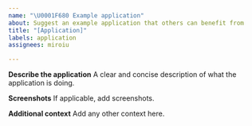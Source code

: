 ```yaml
---
name: "\U0001F680 Example application"
about: Suggest an example application that others can benefit from
title: "[Application]"
labels: application
assignees: miroiu

---
```


**Describe the application**
A clear and concise description of what the application is doing.

**Screenshots**
If applicable, add screenshots.

**Additional context**
Add any other context here.
